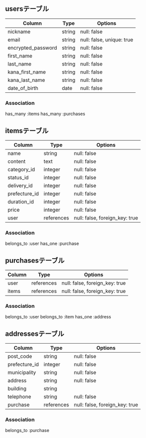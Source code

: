 ## usersテーブル

|Column            |Type   |Options                  |
|------------------|-------|-------------------------|
|nickname          |string |null: false              |
|email             |string |null: false, unique: true|
|encrypted_password|string |null: false              |
|first_name        |string |null: false              |
|last_name         |string |null: false              |
|kana_first_name   |string |null: false              |
|kana_last_name    |string |null: false              |
|date_of_birth     |date   |null: false              |


### Association
has_many :items
has_many :purchases

## itemsテーブル

|Column       |Type      |Options                       |
|-------------|----------|------------------------------|
|name         |string    |null: false                   |
|content      |text      |null: false                   |
|category_id  |integer   |null: false                   |
|status_id    |integer   |null: false                   |
|delivery_id  |integer   |null: false                   |
|prefecture_id|integer   |null: false                   |
|duration_id  |integer   |null: false                   |
|price        |integer   |null: false                   |
|user         |references|null: false, foreign_key: true|

### Association
belongs_to :user
has_one :purchase

## purchasesテーブル

|Column |Type      |Options                       |
|-------|----------|------------------------------|
|user   |references|null: false, foreign_key: true|
|items  |references|null: false, foreign_key: true|

### Association
belongs_to :user
belongs_to :item
has_one :address

## addressesテーブル

|Column        |Type      |Options                       |
|--------------|----------|------------------------------|
|post_code     |string    |null: false                   |
|prefecture_id |integer   |null: false                   |
|municipality  |string    |null: false                   |
|address       |string    |null: false                   |
|building      |string    |                              |
|telephone     |string    |null: false                   |
|purchase      |references|null: false, foreign_key: true|

### Association
belongs_to :purchase